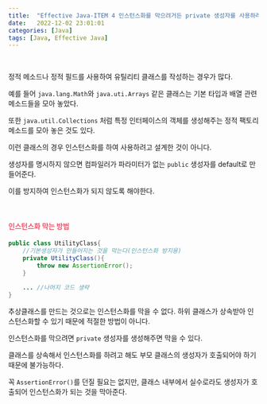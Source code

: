```yaml
---
title:  "Effective Java-ITEM 4 인스턴스화를 막으려거든 private 생성자를 사용하라"
date:   2022-12-02 23:01:01
categories: [Java]
tags: [Java, Effective Java]
---
```

<br>

정적 메소드나 정적 필드를 사용하여 유틸리티 클래스를 작성하는 경우가 많다.

예를 들어 `java.lang.Math`와 `java.uti.Arrays` 같은 클래스는 기본 타입과 배열 관련 메소드들을 모아 놓았다.

또한 `java.util.Collections` 처럼 특정 인터페이스의 객체를 생성해주는 정적 팩토리 메소드를 모아 놓은 것도 있다.

이런 클래스의 경우 인스턴스화를 하여 사용하려고 설계한 것이 아니다.

생성자를 명시하지 않으면 컴파일러가 파라미터가 없는 `public` 생성자를 default로 만들어준다.

이를 방지하여 인스턴스화가 되지 않도록 해야한다.

<br>

#### **<span style="color:#ef5369">인스턴스화 막는 방법</span>**

```java
public class UtilityClass{
    //기본생성자가 만들어지는 것을 막는다(인스턴스화 방지용)
    private UtilityClass(){
        throw new AssertionError();
    }

    ... //나머지 코드 생략
}
```

추상클래스를 만드는 것으로는 인스턴스화를 막을 수 없다. 하위 클래스가 상속받아 인스턴스화할 수 있기 때문에 적절한 방법이 아니다.

인스턴스화를 막으려면 `private` 생성자를 생성해주면 막을 수 있다.

클래스를 상속해서 인스턴스화를 하려고 해도 부모 클래스의 생성자가 호출되어야 하기 때문에 불가능하다.

꼭 `AssertionError()`를 던질 필요는 없지만, 클래스 내부에서 실수로라도 생성자가 호출되어 인스턴스화가 되는 것을 막아준다.